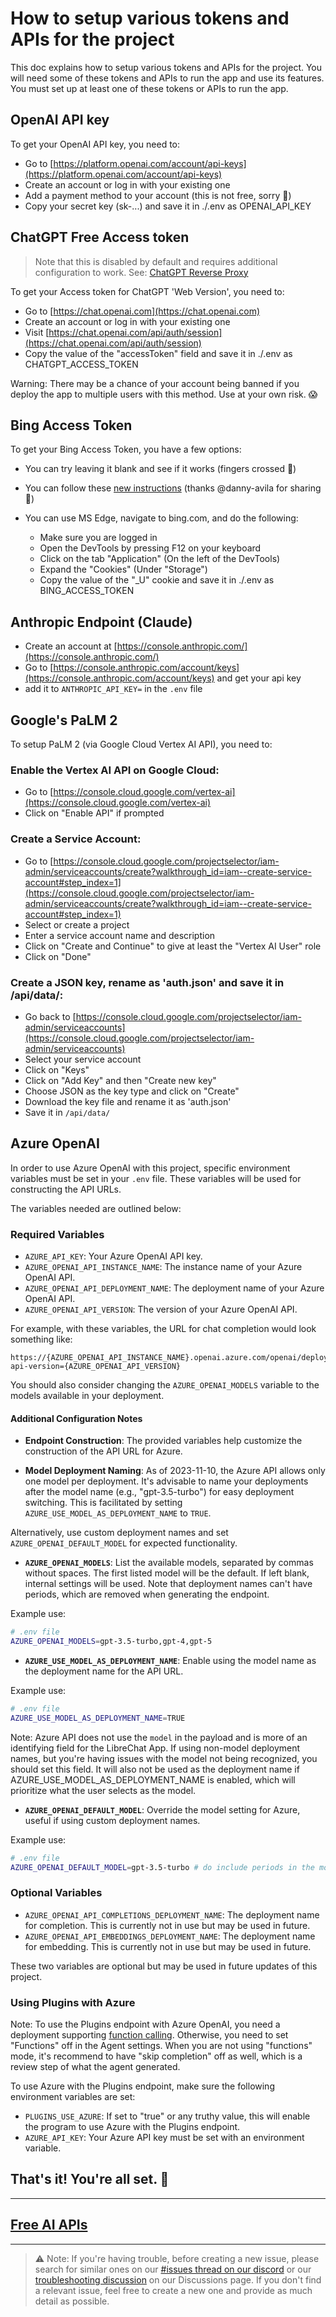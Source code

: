 # How to setup various tokens and APIs for the project

This doc explains how to setup various tokens and APIs for the project. You will need some of these tokens and APIs to run the app and use its features. You must set up at least one of these tokens or APIs to run the app.

## OpenAI API key

To get your OpenAI API key, you need to:

- Go to [https://platform.openai.com/account/api-keys](https://platform.openai.com/account/api-keys)
- Create an account or log in with your existing one
- Add a payment method to your account (this is not free, sorry 😬)
- Copy your secret key (sk-...) and save it in ./.env as OPENAI_API_KEY

## ChatGPT Free Access token

> Note that this is disabled by default and requires additional configuration to work. 
> See: [ChatGPT Reverse Proxy](../features/pandoranext.md)

To get your Access token for ChatGPT 'Web Version', you need to:

- Go to [https://chat.openai.com](https://chat.openai.com)
- Create an account or log in with your existing one
- Visit [https://chat.openai.com/api/auth/session](https://chat.openai.com/api/auth/session)
- Copy the value of the "accessToken" field and save it in ./.env as CHATGPT_ACCESS_TOKEN

Warning: There may be a chance of your account being banned if you deploy the app to multiple users with this method. Use at your own risk. 😱

## Bing Access Token

To get your Bing Access Token, you have a few options:

- You can try leaving it blank and see if it works (fingers crossed 🤞)

- You can follow these [new instructions](https://github.com/danny-avila/LibreChat/issues/370#issuecomment-1560382302) (thanks @danny-avila for sharing 🙌)

- You can use MS Edge, navigate to bing.com, and do the following:
  - Make sure you are logged in
  - Open the DevTools by pressing F12 on your keyboard
  - Click on the tab "Application" (On the left of the DevTools)
  - Expand the "Cookies" (Under "Storage")
  - Copy the value of the "\_U" cookie and save it in ./.env as BING_ACCESS_TOKEN

## Anthropic Endpoint (Claude)

- Create an account at [https://console.anthropic.com/](https://console.anthropic.com/)
- Go to [https://console.anthropic.com/account/keys](https://console.anthropic.com/account/keys) and get your api key
- add it to `ANTHROPIC_API_KEY=` in the `.env` file

## Google's PaLM 2

To setup PaLM 2 (via Google Cloud Vertex AI API), you need to:

### Enable the Vertex AI API on Google Cloud:
  - Go to [https://console.cloud.google.com/vertex-ai](https://console.cloud.google.com/vertex-ai)
  - Click on "Enable API" if prompted
### Create a Service Account:
  - Go to [https://console.cloud.google.com/projectselector/iam-admin/serviceaccounts/create?walkthrough_id=iam--create-service-account#step_index=1](https://console.cloud.google.com/projectselector/iam-admin/serviceaccounts/create?walkthrough_id=iam--create-service-account#step_index=1)
  - Select or create a project
  - Enter a service account name and description
  - Click on "Create and Continue" to give at least the "Vertex AI User" role
  - Click on "Done"
### Create a JSON key, rename as 'auth.json' and save it in /api/data/:
  - Go back to [https://console.cloud.google.com/projectselector/iam-admin/serviceaccounts](https://console.cloud.google.com/projectselector/iam-admin/serviceaccounts)
  - Select your service account
  - Click on "Keys"
  - Click on "Add Key" and then "Create new key"
  - Choose JSON as the key type and click on "Create"
  - Download the key file and rename it as 'auth.json'
  - Save it in `/api/data/`

## Azure OpenAI

In order to use Azure OpenAI with this project, specific environment variables must be set in your `.env` file. These variables will be used for constructing the API URLs. 

The variables needed are outlined below:

### Required Variables

* `AZURE_API_KEY`: Your Azure OpenAI API key.
* `AZURE_OPENAI_API_INSTANCE_NAME`: The instance name of your Azure OpenAI API.
* `AZURE_OPENAI_API_DEPLOYMENT_NAME`: The deployment name of your Azure OpenAI API. 
* `AZURE_OPENAI_API_VERSION`: The version of your Azure OpenAI API.

For example, with these variables, the URL for chat completion would look something like:
```plaintext
https://{AZURE_OPENAI_API_INSTANCE_NAME}.openai.azure.com/openai/deployments/{AZURE_OPENAI_API_DEPLOYMENT_NAME}/chat/completions?api-version={AZURE_OPENAI_API_VERSION}
```
You should also consider changing the `AZURE_OPENAI_MODELS` variable to the models available in your deployment.

#### Additional Configuration Notes

- **Endpoint Construction**: The provided variables help customize the construction of the API URL for Azure.

- **Model Deployment Naming**: As of 2023-11-10, the Azure API allows only one model per deployment. It's advisable to name your deployments after the model name (e.g., "gpt-3.5-turbo") for easy deployment switching. This is facilitated by setting `AZURE_USE_MODEL_AS_DEPLOYMENT_NAME` to `TRUE`.

Alternatively, use custom deployment names and set `AZURE_OPENAI_DEFAULT_MODEL` for expected functionality.

- **`AZURE_OPENAI_MODELS`**: List the available models, separated by commas without spaces. The first listed model will be the default. If left blank, internal settings will be used. Note that deployment names can't have periods, which are removed when generating the endpoint.

Example use:

```bash
# .env file
AZURE_OPENAI_MODELS=gpt-3.5-turbo,gpt-4,gpt-5

```

- **`AZURE_USE_MODEL_AS_DEPLOYMENT_NAME`**: Enable using the model name as the deployment name for the API URL.

Example use:

```bash
# .env file
AZURE_USE_MODEL_AS_DEPLOYMENT_NAME=TRUE

```

Note: Azure API does not use the `model` in the payload and is more of an identifying field for the LibreChat App. If using non-model deployment names, but you're having issues with the model not being recognized, you should set this field. It will also not be used as the deployment name if AZURE_USE_MODEL_AS_DEPLOYMENT_NAME is enabled, which will prioritize what the user selects as the model.

- **`AZURE_OPENAI_DEFAULT_MODEL`**: Override the model setting for Azure, useful if using custom deployment names.

Example use:

```bash
# .env file
AZURE_OPENAI_DEFAULT_MODEL=gpt-3.5-turbo # do include periods in the model name here

```

### Optional Variables

* `AZURE_OPENAI_API_COMPLETIONS_DEPLOYMENT_NAME`: The deployment name for completion. This is currently not in use but may be used in future.
* `AZURE_OPENAI_API_EMBEDDINGS_DEPLOYMENT_NAME`: The deployment name for embedding. This is currently not in use but may be used in future.

These two variables are optional but may be used in future updates of this project.

### Using Plugins with Azure

Note: To use the Plugins endpoint with Azure OpenAI, you need a deployment supporting [function calling](https://techcommunity.microsoft.com/t5/azure-ai-services-blog/function-calling-is-now-available-in-azure-openai-service/ba-p/3879241). Otherwise, you need to set "Functions" off in the Agent settings. When you are not using "functions" mode, it's recommend to have "skip completion" off as well, which is a review step of what the agent generated.

To use Azure with the Plugins endpoint, make sure the following environment variables are set:

* `PLUGINS_USE_AZURE`: If set to "true" or any truthy value, this will enable the program to use Azure with the Plugins endpoint.
* `AZURE_API_KEY`: Your Azure API key must be set with an environment variable.

## That's it! You're all set. 🎉

---
 ## [Free AI APIs](free_ai_apis.md)

---

>⚠️ Note: If you're having trouble, before creating a new issue, please search for similar ones on our [#issues thread on our discord](https://discord.gg/weqZFtD9C4) or our [troubleshooting discussion](https://github.com/danny-avila/LibreChat/discussions/categories/troubleshooting) on our Discussions page. If you don't find a relevant issue, feel free to create a new one and provide as much detail as possible.

